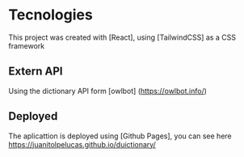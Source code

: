 # Tecnologies

This project was created with [React], using [TailwindCSS] as a CSS framework

## Extern API

Using the dictionary API form [owlbot] (https://owlbot.info/)

## Deployed

The aplicattion is deployed using [Github Pages], you can see here https://juanitolpelucas.github.io/duictionary/
